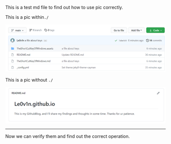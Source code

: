 This is a test md file to find out how to use pic correctly.

This is a pic within`./`

![image-20210627134733092](./ThisIsATestMdFileToFindOutHowToUsePicCorrectly.assets/image-20210627134733092.png)

This is a pic without `./`

![image-20210627134754827](ThisIsATestMdFileToFindOutHowToUsePicCorrectly.assets/image-20210627134754827.png)

---------

Now we can verify them and find out the correct operation.

